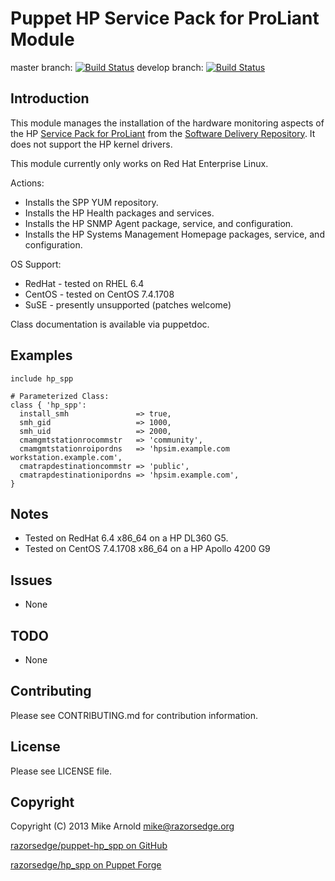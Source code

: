 Puppet HP Service Pack for ProLiant Module
==========================================

master branch: [![Build Status](https://secure.travis-ci.org/razorsedge/puppet-hp_spp.png?branch=master)](http://travis-ci.org/razorsedge/puppet-hp_spp)
develop branch: [![Build Status](https://secure.travis-ci.org/razorsedge/puppet-hp_spp.png?branch=develop)](http://travis-ci.org/razorsedge/puppet-hp_spp)

Introduction
------------

This module manages the installation of the hardware monitoring aspects of the HP
[Service Pack for ProLiant](http://www.hp.com/go/spp/)
from the [Software Delivery Repository](http://downloads.linux.hpe.com/SDR/).  It
does not support the HP kernel drivers.

This module currently only works on Red Hat Enterprise Linux.

Actions:

* Installs the SPP YUM repository.
* Installs the HP Health packages and services.
* Installs the HP SNMP Agent package, service, and configuration.
* Installs the HP Systems Management Homepage packages, service, and configuration.

OS Support:

* RedHat - tested on RHEL 6.4
* CentOS - tested on CentOS 7.4.1708
* SuSE   - presently unsupported (patches welcome)

Class documentation is available via puppetdoc.

Examples
--------

```puppet
include hp_spp
```

```puppet
# Parameterized Class:
class { 'hp_spp':
  install_smh               => true,
  smh_gid                   => 1000,
  smh_uid                   => 2000,
  cmamgmtstationrocommstr   => 'community',
  cmamgmtstationroipordns   => 'hpsim.example.com workstation.example.com',
  cmatrapdestinationcommstr => 'public',
  cmatrapdestinationipordns => 'hpsim.example.com',
}
```

Notes
-----

* Tested on RedHat 6.4 x86_64 on a HP DL360 G5.
* Tested on CentOS 7.4.1708 x86_64 on a HP Apollo 4200 G9

Issues
------

* None

TODO
----

* None

Contributing
------------

Please see CONTRIBUTING.md for contribution information.

License
-------

Please see LICENSE file.

Copyright
---------

Copyright (C) 2013 Mike Arnold <mike@razorsedge.org>

[razorsedge/puppet-hp_spp on GitHub](https://github.com/razorsedge/puppet-hp_spp)

[razorsedge/hp_spp on Puppet Forge](http://forge.puppetlabs.com/razorsedge/hp_spp)

